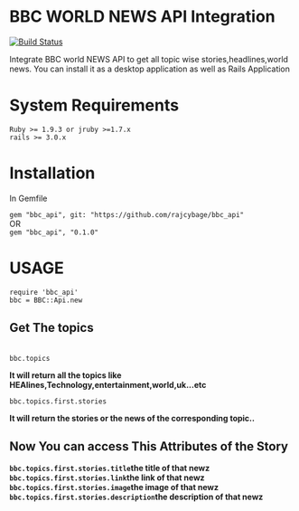 <html>
  <head>
    <title>BBC API INTEGRATION</title>
  </head>
  <body>
  <h1>BBC WORLD NEWS API Integration</h1>
  <p>
  <a href="https://travis-ci.org/rajcybage/bbc_api"><img src="https://travis-ci.org/rajcybage/bbc_api.png?branch=master" alt="Build Status" /></a>
  </p>
   <div>
     <p>
      Integrate BBC world NEWS API to get all topic wise stories,headlines,world news. You can install it as a desktop application as well as Rails Application
    </p>
   </div>
   <div>
    <h1>System Requirements</h1>
    <p>
      <code>Ruby >= 1.9.3 or jruby >=1.7.x</code><br/>
      <code>rails >= 3.0.x</code>
    </p>
   </div>

   <div>
     <h1> Installation </h1>
     <p>
      In Gemfile
     </p>
     <p>
      <code>gem "bbc_api", git: "https://github.com/rajcybage/bbc_api"</code><br/>
      <span>OR</span><br/>
      <code>gem "bbc_api", "0.1.0" </code>
     </p>
   </div>
   
   <div>
   <h1> USAGE</h1>
   <p>
    <code>require 'bbc_api'</code><br/>
    <code>bbc = BBC::Api.new</code><br/>
    <h2>Get The topics</h2><br/>
    <code>bbc.topics</code><br/>
    <p><b>It will return all the topics like HEAlines,Technology,entertainment,world,uk...etc</b></p>
    <code>bbc.topics.first.stories</code>
    <p><b>It will return the stories or the news of the corresponding topic..</b></p>
    <h2>Now You can access This Attributes of the Story</h2>
    <p><b><code>bbc.topics.first.stories.title</code><span>the title of that newz</span><br/>
    <code>bbc.topics.first.stories.link</code><span>the link of that newz</span><br/>
    <code>bbc.topics.first.stories.image</code><span>the image of that newz</span><br/>
    <code>bbc.topics.first.stories.description</code><span>the description of that newz</span></b>
    </p>
   </p>
 </body>
</html>
